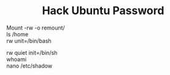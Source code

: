 # <h1 align="center"> Hack Ubuntu Password</h1>


Mount -rw -o remount/<br>
ls /home<br>
rw unit=/bin/bash<br>

rw quiet init=/bin/sh<br>
whoami<br>
nano /etc/shadow<br>
